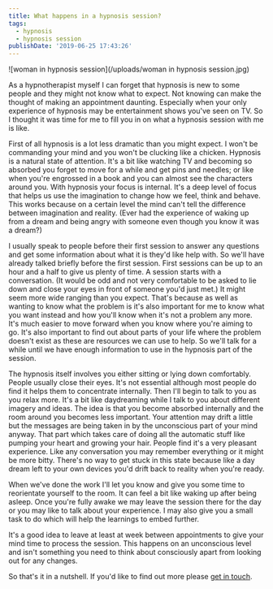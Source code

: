 ```yaml
---
title: What happens in a hypnosis session?
tags:
  - hypnosis
  - hypnosis session
publishDate: '2019-06-25 17:43:26'
---
```

![woman in hypnosis session](/uploads/woman in hypnosis session.jpg)

As a hypnotherapist myself I can forget that hypnosis is new to some people and they might not know what to expect. Not knowing can make the thought of making an appointment daunting. Especially when your only experience of hypnosis may be entertainment shows you've seen on TV. So I thought it was time for me to fill you in on what a hypnosis session with me is like.



First of all hypnosis is a lot less dramatic than you might expect. I won't be commanding your mind and you won't be clucking like a chicken. Hypnosis is a natural state of attention. It's a bit like watching TV and becoming so absorbed you forget to move for a while and get pins and needles; or like when you're engrossed in a book and you can almost see the characters around you. With hypnosis your focus is internal. It's a deep level of focus that helps us use the imagination to change how we feel, think and behave. This works because on a certain level the mind can't tell the difference between imagination and reality. (Ever had the experience of waking up from a dream and being angry with someone even though you know it was a dream?)



I usually speak to people before their first session to answer any questions and get some information about what it is they'd like help with. So we'll have already talked briefly before the first session. First sessions can be up to an hour and a half to give us plenty of time. A session starts with a conversation. (It would be odd and not very comfortable to be asked to lie down and close your eyes in front of someone you'd just met.) It might seem more wide ranging than you expect. That's because as well as wanting to know what the problem is it's also important for me to know what you want instead and how you'll know when it's not a problem any more. It's much easier to move forward when you know where you're aiming to go. It's also important to find out about parts of your life where the problem doesn't exist as these are resources we can use to help. So we'll talk for a while until we have enough information to use in the hypnosis part of the session.



The hypnosis itself involves you either sitting or lying down comfortably. People usually close their eyes. It's not essential although most people do find it helps them to concentrate internally. Then I'll begin to talk to you as you relax more. It's a bit like daydreaming while I talk to you about different imagery and ideas. The idea is that you become absorbed internally and the room around you becomes less important. Your attention may drift a little but the messages are being taken in by the unconscious part of your mind anyway. That part which takes care of doing all the automatic stuff like pumping your heart and growing your hair. People find it's a very pleasant experience. Like any conversation you may remember everything or it might be more bitty. There's no way to get stuck in this state because like a day dream left to your own devices you'd drift back to reality when you're ready.



When we've done the work I'll let you know and give you some time to reorientate yourself to the room. It can feel a bit like waking up after being asleep. Once you're fully awake we may leave the session there for the day or you may like to talk about your experience. I may also give you a small task to do which will help the learnings to embed further.



It's a good idea to leave at least at week between appointments to give your mind time to process the session. This happens on an unconscious level and isn't something you need to think about consciously apart from looking out for any changes.



So that's it in a nutshell. If you'd like to find out more please [get in touch](https://www.naturallyuhypnosis.co.uk/#contact).
